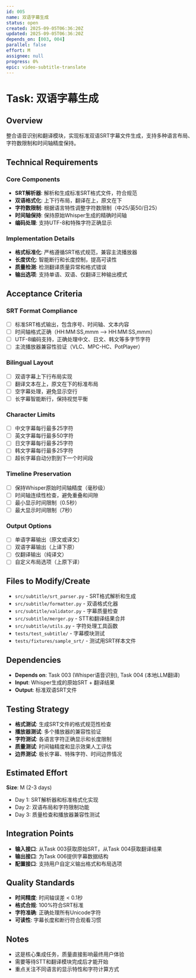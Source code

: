 ```yaml
---
id: 005
name: 双语字幕生成
status: open
created: 2025-09-05T06:36:20Z
updated: 2025-09-05T06:36:20Z
depends_on: [003, 004]
parallel: false
effort: M
assignee: null
progress: 0%
epic: video-subtitle-translate
---
```


# Task: 双语字幕生成

## Overview
整合语音识别和翻译模块，实现标准双语SRT字幕文件生成，支持多种语言布局、字符数限制和时间轴精度保持。

## Technical Requirements

### Core Components
- **SRT解析器**: 解析和生成标准SRT格式文件，符合规范
- **双语格式化**: 上下行布局，翻译在上，原文在下
- **字符数限制**: 根据语言特性调整字符数限制（中25/英50/日25）
- **时间轴保持**: 保持原始Whisper生成的精确时间轴
- **编码处理**: 支持UTF-8和特殊字符正确显示

### Implementation Details
- **格式标准化**: 严格遵循SRT格式规范，兼容主流播放器
- **长度优化**: 智能断行和长度控制，提高可读性
- **质量检测**: 检测翻译质量异常和格式错误
- **输出选项**: 支持单语、双语、仅翻译三种输出模式

## Acceptance Criteria

### SRT Format Compliance
- [ ] 标准SRT格式输出，包含序号、时间轴、文本内容
- [ ] 时间轴格式正确（HH:MM:SS,mmm --> HH:MM:SS,mmm）
- [ ] UTF-8编码支持，正确处理中文、日文、韩文等多字节字符
- [ ] 主流播放器兼容性验证（VLC、MPC-HC、PotPlayer）

### Bilingual Layout
- [ ] 双语字幕上下行布局实现
- [ ] 翻译文本在上，原文在下的标准布局
- [ ] 空字幕处理，避免显示空行
- [ ] 长字幕智能断行，保持视觉平衡

### Character Limits
- [ ] 中文字幕每行最多25字符
- [ ] 英文字幕每行最多50字符
- [ ] 日文字幕每行最多25字符
- [ ] 韩文字幕每行最多25字符
- [ ] 超长字幕自动分割到下一个时间段

### Timeline Preservation
- [ ] 保持Whisper原始时间轴精度（毫秒级）
- [ ] 时间轴连续性检查，避免重叠和间隙
- [ ] 最小显示时间限制（0.5秒）
- [ ] 最大显示时间限制（7秒）

### Output Options
- [ ] 单语字幕输出（原文或译文）
- [ ] 双语字幕输出（上译下原）
- [ ] 仅翻译输出（纯译文）
- [ ] 自定义布局选项（上原下译）

## Files to Modify/Create
- `src/subtitle/srt_parser.py` - SRT格式解析和生成
- `src/subtitle/formatter.py` - 双语格式化器
- `src/subtitle/validator.py` - 字幕质量检查
- `src/subtitle/merger.py` - STT和翻译结果合并
- `src/subtitle/utils.py` - 字符处理工具函数
- `tests/test_subtitle/` - 字幕模块测试
- `tests/fixtures/sample_srt/` - 测试用SRT样本文件

## Dependencies
- **Depends on**: Task 003 (Whisper语音识别), Task 004 (本地LLM翻译)
- **Input**: Whisper生成的原始SRT + 翻译结果
- **Output**: 标准双语SRT文件

## Testing Strategy
- **格式测试**: 生成SRT文件的格式规范性检查
- **播放器测试**: 多个播放器的兼容性验证
- **字符测试**: 各语言字符正确显示和长度限制
- **质量测试**: 时间轴精度和显示效果人工评估
- **边界测试**: 极长字幕、特殊字符、时间边界情况

## Estimated Effort
**Size**: M (2-3 days)
- Day 1: SRT解析器和标准格式化实现
- Day 2: 双语布局和字符限制功能
- Day 3: 质量检查和播放器兼容性测试

## Integration Points
- **输入接口**: 从Task 003获取原始SRT，从Task 004获取翻译结果
- **输出接口**: 为Task 006提供字幕数据结构
- **配置接口**: 支持用户自定义输出格式和布局选项

## Quality Standards
- **时间精度**: 时间轴误差 < 0.1秒
- **格式合规**: 100%符合SRT标准
- **字符准确**: 正确处理所有Unicode字符
- **可读性**: 字幕长度和断行符合观看习惯

## Notes
- 这是核心集成任务，质量直接影响最终用户体验
- 需要等待STT和翻译模块完成后才能开始
- 重点关注不同语言的显示特性和字符计算方式